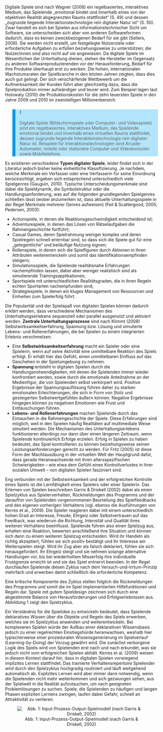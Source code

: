<!-- filename: 02_Grundueberlegungen.md -->
<!-- title: Grundüberlegungen -->

Digitale Spiele sind nach Wagner (2008) ein regelbasiertes, interaktives Medium, das Spielende „emotional bindet und innerhalb eines von der objektiven Realität abgegrenzten Raums stattfindet“ (S. 49) und dessen „zugrunde liegende Interaktionstechnologie rein digitaler Natur ist“ (S. 50). Zwar handelt es sich bei Spielen aus informationstechnischer Sicht um Software, sie unterscheiden sich aber von anderen Softwareformen dadurch, dass es keinen zweckbezogenen Bedarf für sie gibt (Sellers, 2006). Sie werden nicht erstellt, um festgelegte Nutzerziele oder erforderliche Aufgaben zu erfüllen beziehungsweise zu unterstützen; die Nutzer/innen sind also nicht auf sie angewiesen. Da digitale Spiele im Wesentlichen der Unterhaltung dienen, stehen die Hersteller im Gegensatz zu anderen Softwareproduzierenden vor der Herausforderung, Bedarf für ihre Produkte überhaupt erst zu wecken. Die hohen, internationalen Wachstumsraten der Spielbranche in den letzten Jahren zeigten, dass dies auch gut gelingt. Der sich verschärfende Wettbewerb um die Aufmerksamkeit der Kunden führt aber gleichzeitig dazu, dass die Spielproduktion immer aufwändiger und teurer wird. Zum Beispiel lagen laut Holowaty (2010) die Produktionskosten für die zehn teuersten Spiele in den Jahre 2009 und 2010 im zweistelligen Millionenbereich.

<blockquote style="background: #B3E5FC; border-left: 10px solid #039BE5">

### !

Digitale Spiele (Bildschirmspiele oder Computer- und Videospiele) sind ein regelbasiertes, interaktives Medium, das Spielende emotional bindet und innerhalb eines virtuellen Raums stattfindet, dessen zugrunde liegende Interaktionstechnologie rein digitaler Natur ist. Beispiele für Interaktionstechnologien sind Arcade-Automaten, mobile oder stationäre Computer und Videokonsolen sowie Mobiltelefone.

</blockquote>

Es existieren verschiedene **Typen digitaler Spiele**, leider findet sich in der Literatur jedoch bisher keine einheitliche Klassifizierung. Je nachdem, welche Merkmale ein Verfasser oder eine Verfasserin für seine Einordnung berücksichtigt, ergeben sich entsprechend unterschiedlich viele Spielgenres (Gauguin, 2010). Typische Unterscheidungsmerkmale sind dabei die Spieldynamik, die Symbolstruktur oder die Handlungsanforderung, was auf die folgenden grundlegenden Spielgenres schließen lässt (wobei anzumerken ist, dass aktuelle Unterhaltungsspiele in der Regel Merkmale mehrerer Genres aufweisen) (Feil & Scattergood, 2005; Pedersen, 2003):

- Actionspiele, in denen die Reaktionsgeschwindigkeit entscheidend ist;
- Adventurespiele, in denen das Lösen von Rätselaufgaben die Rahmengeschichte fortführt;
- Casual Games, deren Spielrahmung weniger komplex und deren Spielregeln schnell erlernbar sind, so dass sich die Spiele gut für eine „gelegentliche“ und beiläufige Nutzung eignen;
- Rollenspiele, in denen sich die Spielfiguren durch Aktionen in ihren Attributen weiterentwickeln und somit das Identifikationsempfinden steigern;
- Simulationsspiele, die Spielende realitätsnahe Erfahrungen nachempfinden lassen, dabei aber weniger realistisch sind als simulierende Trainingsapplikationen;
- Sportspiele mit unterschiedlichen Realitätsgraden, die in ihren Regeln echten Sportarten nachempfunden sind;
- Strategiespiele, in denen ein kluges Management von Ressourcen und Einheiten zum Spielerfolg führt.

Die Popularität und der Spielspaß von digitalen Spielen können dadurch erklärt werden, dass verschiedene Mechanismen des Unterhaltungserlebens sequenziell oder parallel ausgenutzt und aktiviert werden. **Zentrale Unterhaltungsprozesse** sind nach Klimmt (2008) Selbstwirksamkeitserfahrung, Spannung bzw. Lösung und simulierte Lebens- und Rollenerfahrungen, die bei Spielen zu einem integrierten Erlebnis verschmelzen:

- Eine **Selbstwirksamkeitserfahrung** macht ein Spieler oder eine Spielerin, wenn auf seine Aktivität eine unmittelbare Reaktion des Spiels erfolgt. Er erhält hier das Gefühl, einen unmittelbaren Einfluss auf das Geschehen in der Spielumgebung zu nehmen.
- **Spannung** entsteht in digitalen Spielen durch die Handlungsnotwendigkeiten, mit denen die Spielenden immer wieder konfrontiert werden, sowie durch die emotionale Anteilnahme an der Medienfigur, die von Spielenden selbst verkörpert wird. Positive Ergebnisse der Spannungsauflösung führen daher zu starken emotionalen Erleichterungen, die sich in Form von Stolz und gesteigerten Selbstwertgefühlen äußern können. Negative Ergebnisse hingegen können zu negativen Emotionen wie Frust und Enttäuschungen führen.
- **Lebens- und Rollenerfahrungen** machen Spielende durch das Eintauchen in die Rahmengeschichte der Spiele. Diese Erfahrungen sind möglich, weil in den Spielen häufig Realitäten auf multimediale Weise simuliert werden. Die Mechanismen des Unterhaltungserlebens funktionieren allerdings nur dann über einen längeren Zeitraum, wenn Spielende kontinuierlich Erfolge erzielen. Erfolg in Spielen zu haben bedeutet, das Spiel kontrollieren zu können beziehungsweise seinen Leistungsanforderungen gerecht zu werden. Für Fritz (2005) ist diese Form der Machtausübung in der virtuellen Welt der Hauptgrund dafür, dass gerade Heranwachsende mit ihren altersspezifischen Schwierigkeiten – wie etwa dem Gefühl eines Kontrollverlustes in ihrer sozialen Umwelt – von digitalen Spielen fasziniert sind.

Eng verbunden mit der Selbstwirksamkeit und der erfolgreichen Kontrolle eines Spiels ist die Lernfähigkeit eines Spielers oder einer Spielerin. Das Erlernen von Spielen beschreiben Garris & Driskell (2002) dabei als einen Spielzyklus aus Spielerverhalten, Rückmeldungen des Programms und der daraufhin von Spielenden vorgenommenen Beurteilung des Spielfeedbacks und des eigenen vorherigen Verhaltens (vgl. ebenso die Ausführungen von Kerres et al., 2009). Die Spieler reagieren dabei mit einem unterschiedlich hohen Grad an Interesse, Freude, Ehrgeiz oder Selbstvertrauen auf das Feedback, was wiederum die Richtung, Intensität und Qualität ihres weiteren Verhaltens beeinflusst. Spielende führen also einen Spielzug aus, erhalten eine Reaktion, bewerten anschließend ihre Situation und können sich dann zu einem weiteren Spielzug entscheiden. Wird ihr Handeln als richtig akzeptiert, fühlen sie sich positiv bestätigt und ihr Interesse am Weiterspielen steigt. Wird ihr Zug aber als falsch deklariert, fühlen sie sich herausgefordert. Ihr Ehrgeiz steigt und sie nehmen solange alternative Handlungen vor, bis bei wiederholtem Misserfolg ihre individuelle Frustgrenze erreicht ist und sie das Spiel entnervt beenden. In der Regel durchlaufen Spielende diesen Zyklus nach dem Versuch-und-Irrtum-Prinzip mehrfach und erwerben damit schließlich die erforderliche Kompetenz.

Eine kritische Komponente des Zyklus stellen folglich die Rückmeldungen des Programms und somit die im Spiel implementierten Hilfefunktionen und Regeln dar. Spiele mit gutem Spieldesign zeichnen sich durch eine abgestimmte Balance von Herausforderungen und Erfolgserlebnissen aus. Abbildung 1 zeigt den Spielzyklus.

Ein Verständnis für die Spielidee zu entwickeln bedeutet, dass Spielende deklaratives Wissen über die Objekte und Regeln des Spiels erwerben, welches sie im Spielzyklus anwenden und weiterentwickeln. Bei komplexeren Spielen würde der Aufbau einer deklarativen Wissensbasis jedoch zu einer regelrechten Einstiegshürde heranwachsen, weshalb hier typischerweise einer prozeduralen Wissensgenerierung im Spielverlauf (Learning-by-Doing) der Vorzug gewährt wird. Die zunächst verborgene Logik des Spiels wird von Spielenden erst nach und nach erkundet, was sie jedoch nicht vom erfolgreichen Spielen abhält. Kerres et al. (2009) weisen in diesem Kontext darauf hin, dass in digitalen Spielen vorwiegend implizites Lernen stattfindet. Das trainierte Verhaltensrepertoire Spielender wird durch den Spielzyklus hochgradig routiniert und läuft weitgehend automatisch ab. Explizites Lernen wird aber immer dann notwendig, wenn die Spielenden nicht mehr weiterkommen und sich gezwungen sehen, aus der Spielwelt in die Realität aufzutauchen, um nach geeigneten Problemlösungen zu suchen. Spiele, die Spielenden zu häufigen und langen Phasen expliziten Lernens zwingen, laufen dabei Gefahr, schnell an Attraktivität zu verlieren.

<center><figure>
  <img src="https://raw.githubusercontent.com/ed-tech-at/L3T/refs/heads/main/26_Game-Based_Learning/img/01_InputProzessOutputSpielmodell_nach_Garris__Driskell_2002.png" alt="Abb. 1: Input-Prozess-Output-Spielmodell (nach Garris & Driskell, 2002)">
  <figcaption>Abb. 1: Input-Prozess-Output-Spielmodell (nach Garris & Driskell, 2002)</figcaption>
</figure></center>

